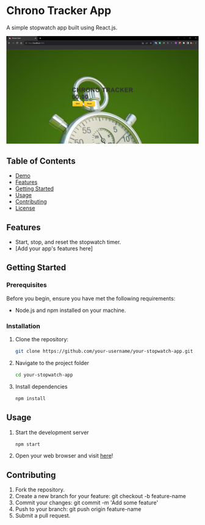 # Chrono Tracker App

A simple stopwatch app built using React.js.

![App Screenshot](screenshot.png)

## Table of Contents

- [Demo](#demo)
- [Features](#features)
- [Getting Started](#getting-started)
- [Usage](#usage)
- [Contributing](#contributing)
- [License](#license)

## Features

- Start, stop, and reset the stopwatch timer.
- [Add your app's features here]

## Getting Started

### Prerequisites

Before you begin, ensure you have met the following requirements:

- Node.js and npm installed on your machine.

### Installation

1. Clone the repository:

   ```bash
   git clone https://github.com/your-username/your-stopwatch-app.git

2. Navigate to the project folder

   ```bash
   cd your-stopwatch-app

3. Install dependencies

   ```bash
   npm install

## Usage

1. Start the development server

   ```bash
   npm start

2. Open your web browser and visit [here](http://localhost:3000)!

## Contributing
1. Fork the repository.
2. Create a new branch for your feature: git checkout -b feature-name
3. Commit your changes: git commit -m 'Add some feature'
4. Push to your branch: git push origin feature-name
5. Submit a pull request.
   
